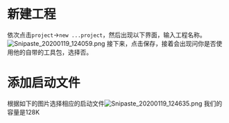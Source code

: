# 新建工程
  依次点击```project```->```new ...project```，然后出现以下界面，输入工程名称。![Snipaste_20200119_124059.png](0)
接下来，点击保存，接着会出现问你是否使用他的自带的工具包，选择否。
# 添加启动文件
根据如下的图片选择相应的启动文件![Snipaste_20200119_124635.png](1)
我们的容量是128K
